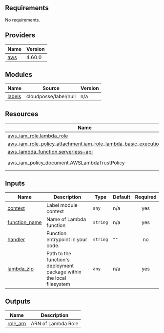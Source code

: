 <!-- BEGIN_TF_DOCS -->
## Requirements

No requirements.

## Providers

| Name | Version |
|------|---------|
| <a name="provider_aws"></a> [aws](#provider\_aws) | 4.60.0 |

## Modules

| Name | Source | Version |
|------|--------|---------|
| <a name="module_labels"></a> [labels](#module\_labels) | cloudposse/label/null | n/a |

## Resources

| Name | Type |
|------|------|
| [aws_iam_role.lambda_role](https://registry.terraform.io/providers/hashicorp/aws/latest/docs/resources/iam_role) | resource |
| [aws_iam_role_policy_attachment.iam_role_lambda_basic_execution](https://registry.terraform.io/providers/hashicorp/aws/latest/docs/resources/iam_role_policy_attachment) | resource |
| [aws_lambda_function.serverless-api](https://registry.terraform.io/providers/hashicorp/aws/latest/docs/resources/lambda_function) | resource |
| [aws_iam_policy_document.AWSLambdaTrustPolicy](https://registry.terraform.io/providers/hashicorp/aws/latest/docs/data-sources/iam_policy_document) | data source |

## Inputs

| Name | Description | Type | Default | Required |
|------|-------------|------|---------|:--------:|
| <a name="input_context"></a> [context](#input\_context) | Label module context | `any` | n/a | yes |
| <a name="input_function_name"></a> [function\_name](#input\_function\_name) | Name of Lambda function | `string` | n/a | yes |
| <a name="input_handler"></a> [handler](#input\_handler) | Function entrypoint in your code. | `string` | `""` | no |
| <a name="input_lambda_zip"></a> [lambda\_zip](#input\_lambda\_zip) | Path to the function's deployment package within the local filesystem | `any` | n/a | yes |

## Outputs

| Name | Description |
|------|-------------|
| <a name="output_role_arn"></a> [role\_arn](#output\_role\_arn) | ARN of Lambda Role |
<!-- END_TF_DOCS -->